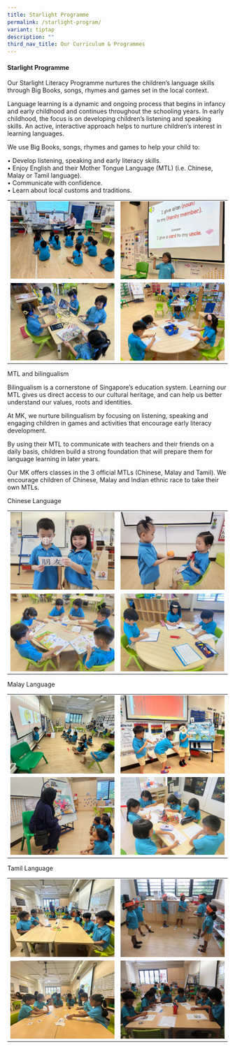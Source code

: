 ```yaml
---
title: Starlight Programme
permalink: /starlight-program/
variant: tiptap
description: ""
third_nav_title: Our Curriculum & Programmes
---
```

<h4><strong>Starlight Programme</strong></h4>
<p>Our Starlight Literacy Programme nurtures the children’s language skills
through Big Books, songs, rhymes and games set in the local context.</p>
<p>Language learning is a dynamic and ongoing process that begins in infancy
and early childhood and continues throughout the schooling years. In early
childhood, the focus is on developing children’s listening and speaking
skills. An active, interactive approach helps to nurture children’s interest
in learning languages.</p>
<p>We use Big Books, songs, rhymes and games to help your child to:</p>
<p>• Develop listening, speaking and early literacy skills.
<br>• Enjoy English and their Mother Tongue Language (MTL) (i.e. Chinese,
Malay or Tamil language).
<br>• Communicate with confidence.
<br>• Learn about local customs and traditions.</p>
<table style="minWidth: 50px">
<colgroup>
<col>
<col>
</colgroup>
<tbody>
<tr>
<td rowspan="1" colspan="1">
<div class="isomer-image-wrapper">
<img style="width: 100%" height="auto" width="100%" alt="" src="/images/MK/EL_1.jpg">
</div>
</td>
<td rowspan="1" colspan="1">
<div class="isomer-image-wrapper">
<img style="width: 100%" height="auto" width="100%" alt="" src="/images/MK/EL_2.jpg">
</div>
</td>
</tr>
<tr>
<td rowspan="1" colspan="1">
<div class="isomer-image-wrapper">
<img style="width: 100%" height="auto" width="100%" alt="" src="/images/MK/EL_3.jpg">
</div>
</td>
<td rowspan="1" colspan="1">
<div class="isomer-image-wrapper">
<img style="width: 100%" height="auto" width="100%" alt="" src="/images/MK/EL_4.jpg">
</div>
</td>
</tr>
</tbody>
</table>
<p>MTL and bilingualism</p>
<p>Bilingualism is a cornerstone of Singapore’s education system. Learning
our MTL gives us direct access to our cultural heritage, and can help us
better understand our values, roots and identities.</p>
<p>At MK, we nurture bilingualism by focusing on listening, speaking and
engaging children in games and activities that encourage early literacy
development.</p>
<p>By using their MTL to communicate with teachers and their friends on a
daily basis, children build a strong foundation that will prepare them
for language learning in later years.</p>
<p>Our MK offers classes in the 3 official MTLs (Chinese, Malay and Tamil).
We encourage children of Chinese, Malay and Indian ethnic race to take
their own MTLs.</p>
<p>Chinese Language</p>
<table style="minWidth: 50px">
<colgroup>
<col>
<col>
</colgroup>
<tbody>
<tr>
<td rowspan="1" colspan="1">
<div class="isomer-image-wrapper">
<img style="width: 100%" height="auto" width="100%" alt="" src="/images/MK/CL_1.jpg">
</div>
</td>
<td rowspan="1" colspan="1">
<div class="isomer-image-wrapper">
<img style="width: 100%" height="auto" width="100%" alt="" src="/images/MK/CL_2.jpg">
</div>
</td>
</tr>
<tr>
<td rowspan="1" colspan="1">
<div class="isomer-image-wrapper">
<img style="width: 100%" height="auto" width="100%" alt="" src="/images/MK/CL_3.jpg">
</div>
</td>
<td rowspan="1" colspan="1">
<div class="isomer-image-wrapper">
<img style="width: 100%" height="auto" width="100%" alt="" src="/images/MK/CL_4.jpg">
</div>
</td>
</tr>
</tbody>
</table>
<p>Malay Language</p>
<table style="minWidth: 50px">
<colgroup>
<col>
<col>
</colgroup>
<tbody>
<tr>
<td rowspan="1" colspan="1">
<div class="isomer-image-wrapper">
<img style="width: 100%" height="auto" width="100%" alt="" src="/images/MK/ML_1.jpg">
</div>
</td>
<td rowspan="1" colspan="1">
<div class="isomer-image-wrapper">
<img style="width: 100%" height="auto" width="100%" alt="" src="/images/MK/ML_2.jpg">
</div>
</td>
</tr>
<tr>
<td rowspan="1" colspan="1">
<div class="isomer-image-wrapper">
<img style="width: 100%" height="auto" width="100%" alt="" src="/images/MK/ML_3.jpg">
</div>
</td>
<td rowspan="1" colspan="1">
<div class="isomer-image-wrapper">
<img style="width: 100%" height="auto" width="100%" alt="" src="/images/MK/ML_4.jpg">
</div>
</td>
</tr>
</tbody>
</table>
<p>Tamil Language</p>
<table style="minWidth: 50px">
<colgroup>
<col>
<col>
</colgroup>
<tbody>
<tr>
<td rowspan="1" colspan="1">
<div class="isomer-image-wrapper">
<img style="width: 100%" height="auto" width="100%" alt="" src="/images/MK/TL_1.jpg">
</div>
</td>
<td rowspan="1" colspan="1">
<div class="isomer-image-wrapper">
<img style="width: 100%" height="auto" width="100%" alt="" src="/images/MK/TL_2.jpg">
</div>
</td>
</tr>
<tr>
<td rowspan="1" colspan="1">
<div class="isomer-image-wrapper">
<img style="width: 100%" height="auto" width="100%" alt="" src="/images/MK/TL_3.jpg">
</div>
</td>
<td rowspan="1" colspan="1">
<div class="isomer-image-wrapper">
<img style="width: 100%" height="auto" width="100%" alt="" src="/images/MK/TL_4.jpg">
</div>
</td>
</tr>
</tbody>
</table>
<p></p>
<p></p>
<p></p>
<p></p>
<p></p>